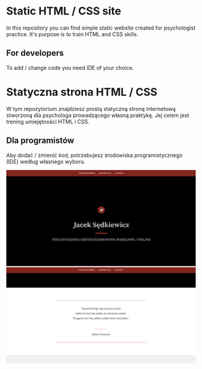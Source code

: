 # Static HTML / CSS site

In this repository you can find simple static website created for psychologist practice. It's purpose is to train HTML and CSS skills.

## For developers

To add / change code you need IDE of your choice.

# Statyczna strona HTML / CSS

W tym repozytorium znajdziesz prostą statyczną stronę internetową stworzoną dla psychologa prowadzącego własną praktykę. Jej celem jest trening umiejętności HTML i CSS.

## Dla programistów

Aby dodać / zmienić kod, potrzebujesz środowiska programistycznego (IDE) według własnego wyboru.

![alt text](image.png)
![alt text](image-1.png)
